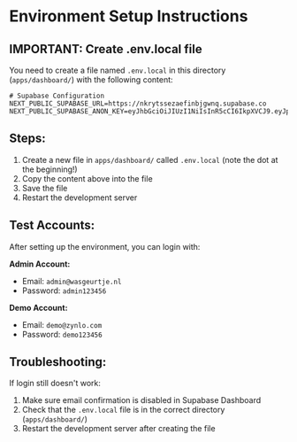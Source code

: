 # Environment Setup Instructions

## IMPORTANT: Create .env.local file

You need to create a file named `.env.local` in this directory (`apps/dashboard/`) with the following content:

```env
# Supabase Configuration
NEXT_PUBLIC_SUPABASE_URL=https://nkrytssezaefinbjgwnq.supabase.co
NEXT_PUBLIC_SUPABASE_ANON_KEY=eyJhbGciOiJIUzI1NiIsInR5cCI6IkpXVCJ9.eyJpc3MiOiJzdXBhYmFzZSIsInJlZiI6Im5rcnl0c3NlemFlZmluYmpnd25xIiwicm9sZSI6ImFub24iLCJpYXQiOjE3NDg0MzMzNjksImV4cCI6MjA2NDAwOTM2OX0.lYibGsjREQYbrHI0P8QJc4tm4KOVbzHiXXmPq_BBLxg
```

## Steps:

1. Create a new file in `apps/dashboard/` called `.env.local` (note the dot at the beginning!)
2. Copy the content above into the file
3. Save the file
4. Restart the development server

## Test Accounts:

After setting up the environment, you can login with:

**Admin Account:**
- Email: `admin@wasgeurtje.nl`
- Password: `admin123456`

**Demo Account:**
- Email: `demo@zynlo.com`
- Password: `demo123456`

## Troubleshooting:

If login still doesn't work:
1. Make sure email confirmation is disabled in Supabase Dashboard
2. Check that the `.env.local` file is in the correct directory (`apps/dashboard/`)
3. Restart the development server after creating the file